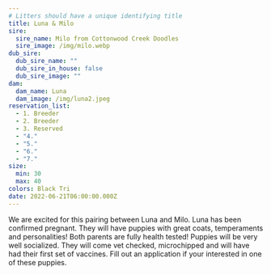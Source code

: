 ```yaml
---
# Litters should have a unique identifying title
title: Luna & Milo
sire:
  sire_name: Milo from Cottonwood Creek Doodles
  sire_image: /img/milo.webp
dub_sire:
  dub_sire_name: ""
  dub_sire_in_house: false
  dub_sire_image: ""
dam:
  dam_name: Luna
  dam_image: /img/luna2.jpeg
reservation_list:
  - 1. Breeder
  - 2. Breeder
  - 3. Reserved
  - "4."
  - "5."
  - "6."
  - "7."
size:
  min: 30
  max: 40
colors: Black Tri
date: 2022-06-21T06:00:00.000Z
---
```

We are excited for this pairing between Luna and Milo. Luna has been confirmed pregnant. They will have puppies with great coats, temperaments and personalities! Both parents are fully health tested! Puppies will be very well socialized. They will come vet checked, microchipped and will have had their first set of vaccines. Fill out an application if your interested in one of these puppies.
